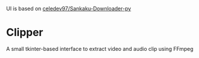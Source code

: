 UI is based on [celedev97/Sankaku-Downloader-py](https://github.com/celedev97/Sankaku-Downloader-py)
# Clipper
A small tkinter-based interface to extract video and audio clip using FFmpeg
